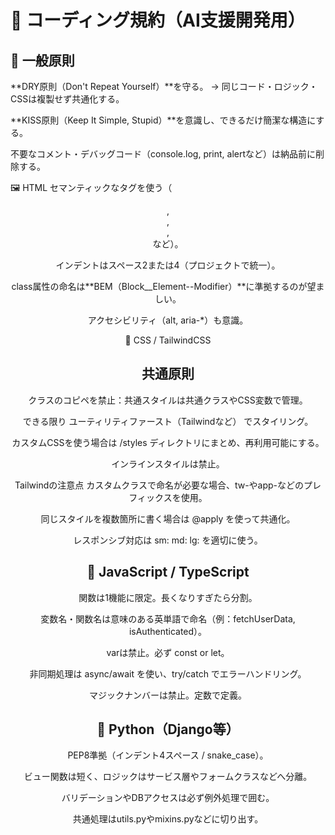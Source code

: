 # 🧾 コーディング規約（AI支援開発用）

## 📁 一般原則

**DRY原則（Don't Repeat Yourself）**を守る。
→ 同じコード・ロジック・CSSは複製せず共通化する。

**KISS原則（Keep It Simple, Stupid）**を意識し、できるだけ簡潔な構造にする。

不要なコメント・デバッグコード（console.log, print, alertなど）は納品前に削除する。

🖼️ HTML
セマンティックなタグを使う（<header>, <main>, <section>, <footer> など）。

インデントはスペース2または4（プロジェクトで統一）。

class属性の命名は**BEM（Block__Element--Modifier）**に準拠するのが望ましい。

アクセシビリティ（alt, aria-*）も意識。

🎨 CSS / TailwindCSS

## 共通原則

クラスのコピペを禁止：共通スタイルは共通クラスやCSS変数で管理。

できる限り ユーティリティファースト（Tailwindなど） でスタイリング。

カスタムCSSを使う場合は /styles ディレクトリにまとめ、再利用可能にする。

インラインスタイルは禁止。

Tailwindの注意点
カスタムクラスで命名が必要な場合、tw-やapp-などのプレフィックスを使用。

同じスタイルを複数箇所に書く場合は @apply を使って共通化。

レスポンシブ対応は sm: md: lg: を適切に使う。

## 🧠 JavaScript / TypeScript

関数は1機能に限定。長くなりすぎたら分割。

変数名・関数名は意味のある英単語で命名（例：fetchUserData, isAuthenticated）。

varは禁止。必ず const or let。

非同期処理は async/await を使い、try/catch でエラーハンドリング。

マジックナンバーは禁止。定数で定義。

## 🐍 Python（Django等）

PEP8準拠（インデント4スペース / snake_case）。

ビュー関数は短く、ロジックはサービス層やフォームクラスなどへ分離。

バリデーションやDBアクセスは必ず例外処理で囲む。

共通処理はutils.pyやmixins.pyなどに切り出す。